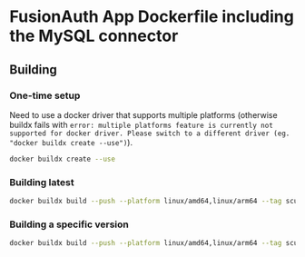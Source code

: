 # FusionAuth App Dockerfile including the MySQL connector

## Building

### One-time setup

Need to use a docker driver that supports multiple platforms (otherwise buildx fails with `error: multiple platforms feature is currently not supported for docker driver. Please switch to a different driver (eg. "docker buildx create --use")`).

```sh
docker buildx create --use
```

### Building latest

```sh
docker buildx build --push --platform linux/amd64,linux/arm64 --tag scurrilous/fusionauth-app-mysql:latest .
```

### Building a specific version

```sh
docker buildx build --push --platform linux/amd64,linux/arm64 --tag scurrilous/fusionauth-app-mysql:1.48.3 --build-arg fusionauth_version=1.48.3 .
```
